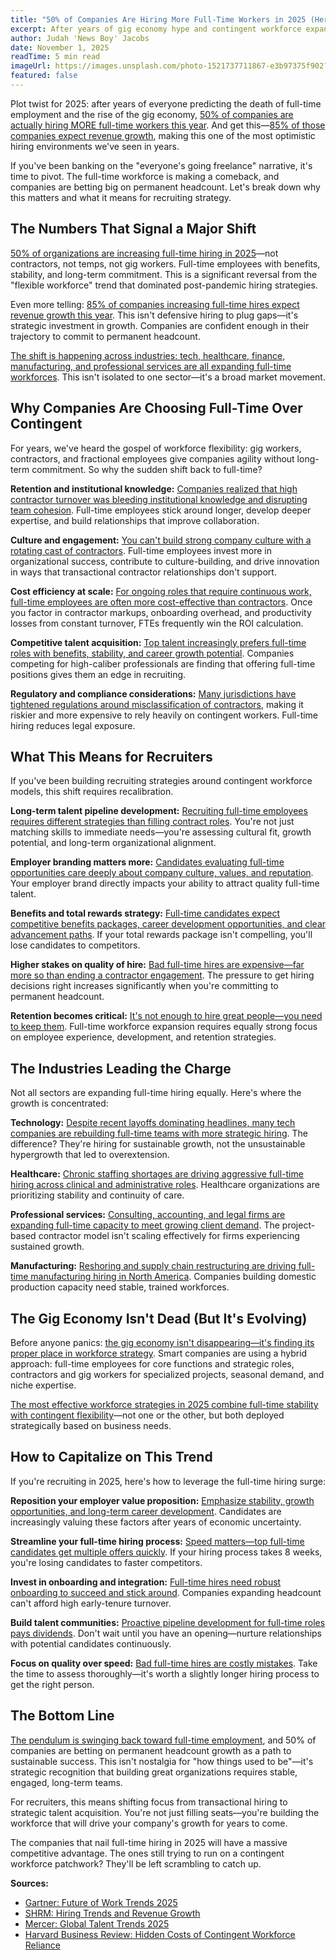 ```yaml
---
title: "50% of Companies Are Hiring More Full-Time Workers in 2025 (Here's Why That's Huge)"
excerpt: After years of gig economy hype and contingent workforce expansion, half of all companies are now increasing full-time headcount. The shift is real—and it changes everything.
author: Judah 'News Boy' Jacobs
date: November 1, 2025
readTime: 5 min read
imageUrl: https://images.unsplash.com/photo-1521737711867-e3b97375f902?w=800&q=80
featured: false
---
```


Plot twist for 2025: after years of everyone predicting the death of full-time employment and the rise of the gig economy, [50% of companies are actually hiring MORE full-time workers this year](https://www.gartner.com/en/human-resources/trends/future-of-work-trends). And get this—[85% of those companies expect revenue growth](https://www.shrm.org/topics-tools/news/organizational-financial-performance/hiring-trends-2025-revenue-growth), making this one of the most optimistic hiring environments we've seen in years.

If you've been banking on the "everyone's going freelance" narrative, it's time to pivot. The full-time workforce is making a comeback, and companies are betting big on permanent headcount. Let's break down why this matters and what it means for recruiting strategy.

## The Numbers That Signal a Major Shift

[50% of organizations are increasing full-time hiring in 2025](https://www.mercer.com/insights/total-rewards/workforce-strategy/global-talent-trends-2025)—not contractors, not temps, not gig workers. Full-time employees with benefits, stability, and long-term commitment. This is a significant reversal from the "flexible workforce" trend that dominated post-pandemic hiring strategies.

Even more telling: [85% of companies increasing full-time hires expect revenue growth this year](https://www.payscale.com/research-and-insights/hiring-outlook-2025/). This isn't defensive hiring to plug gaps—it's strategic investment in growth. Companies are confident enough in their trajectory to commit to permanent headcount.

[The shift is happening across industries: tech, healthcare, finance, manufacturing, and professional services are all expanding full-time workforces](https://www.linkedin.com/business/talent/blog/talent-trends/full-time-hiring-trends-2025). This isn't isolated to one sector—it's a broad market movement.

## Why Companies Are Choosing Full-Time Over Contingent

For years, we've heard the gospel of workforce flexibility: gig workers, contractors, and fractional employees give companies agility without long-term commitment. So why the sudden shift back to full-time?

**Retention and institutional knowledge:** [Companies realized that high contractor turnover was bleeding institutional knowledge and disrupting team cohesion](https://hbr.org/2024/08/the-hidden-costs-of-contingent-workforce-reliance). Full-time employees stick around longer, develop deeper expertise, and build relationships that improve collaboration.

**Culture and engagement:** [You can't build strong company culture with a rotating cast of contractors](https://www.gallup.com/workplace/employee-engagement-contingent-workers.aspx). Full-time employees invest more in organizational success, contribute to culture-building, and drive innovation in ways that transactional contractor relationships don't support.

**Cost efficiency at scale:** [For ongoing roles that require continuous work, full-time employees are often more cost-effective than contractors](https://www.shrm.org/topics-tools/news/benefits-compensation/total-cost-full-time-vs-contractor). Once you factor in contractor markups, onboarding overhead, and productivity losses from constant turnover, FTEs frequently win the ROI calculation.

**Competitive talent acquisition:** [Top talent increasingly prefers full-time roles with benefits, stability, and career growth potential](https://www.linkedin.com/business/talent/blog/talent-acquisition/candidate-preferences-employment-type-2025). Companies competing for high-caliber professionals are finding that offering full-time positions gives them an edge in recruiting.

**Regulatory and compliance considerations:** [Many jurisdictions have tightened regulations around misclassification of contractors](https://www.dol.gov/agencies/whd/flsa/misclassification), making it riskier and more expensive to rely heavily on contingent workers. Full-time hiring reduces legal exposure.

## What This Means for Recruiters

If you've been building recruiting strategies around contingent workforce models, this shift requires recalibration.

**Long-term talent pipeline development:** [Recruiting full-time employees requires different strategies than filling contract roles](https://www.ere.net/full-time-recruiting-strategy-2025/). You're not just matching skills to immediate needs—you're assessing cultural fit, growth potential, and long-term organizational alignment.

**Employer branding matters more:** [Candidates evaluating full-time opportunities care deeply about company culture, values, and reputation](https://www.glassdoor.com/employers/blog/full-time-candidates-employer-brand/). Your employer brand directly impacts your ability to attract quality full-time talent.

**Benefits and total rewards strategy:** [Full-time candidates expect competitive benefits packages, career development opportunities, and clear advancement paths](https://www.shrm.org/topics-tools/news/benefits-compensation/benefits-expectations-full-time-candidates-2025). If your total rewards package isn't compelling, you'll lose candidates to competitors.

**Higher stakes on quality of hire:** [Bad full-time hires are expensive—far more so than ending a contractor engagement](https://www.gartner.com/en/human-resources/topics/cost-of-bad-hire). The pressure to get hiring decisions right increases significantly when you're committing to permanent headcount.

**Retention becomes critical:** [It's not enough to hire great people—you need to keep them](https://www.gallup.com/workplace/retention-strategies-full-time-employees.aspx). Full-time workforce expansion requires equally strong focus on employee experience, development, and retention strategies.

## The Industries Leading the Charge

Not all sectors are expanding full-time hiring equally. Here's where the growth is concentrated:

**Technology:** [Despite recent layoffs dominating headlines, many tech companies are rebuilding full-time teams with more strategic hiring](https://www.bloomberg.com/technology/tech-hiring-recovery-2025). The difference? They're hiring for sustainable growth, not the unsustainable hypergrowth that led to overextension.

**Healthcare:** [Chronic staffing shortages are driving aggressive full-time hiring across clinical and administrative roles](https://www.healthcarefinancenews.com/news/healthcare-hiring-trends-full-time-positions-2025). Healthcare organizations are prioritizing stability and continuity of care.

**Professional services:** [Consulting, accounting, and legal firms are expanding full-time capacity to meet growing client demand](https://www.wsj.com/professional-services-hiring-2025). The project-based contractor model isn't scaling effectively for firms experiencing sustained growth.

**Manufacturing:** [Reshoring and supply chain restructuring are driving full-time manufacturing hiring in North America](https://www.industryweek.com/manufacturing-hiring-full-time-workers-2025). Companies building domestic production capacity need stable, trained workforces.

## The Gig Economy Isn't Dead (But It's Evolving)

Before anyone panics: [the gig economy isn't disappearing—it's finding its proper place in workforce strategy](https://www.mckinsey.com/future-of-work-gig-economy-evolution-2025). Smart companies are using a hybrid approach: full-time employees for core functions and strategic roles, contractors and gig workers for specialized projects, seasonal demand, and niche expertise.

[The most effective workforce strategies in 2025 combine full-time stability with contingent flexibility](https://www.deloitte.com/insights/workforce-strategy-full-time-and-contingent-balance.html)—not one or the other, but both deployed strategically based on business needs.

## How to Capitalize on This Trend

If you're recruiting in 2025, here's how to leverage the full-time hiring surge:

**Reposition your employer value proposition:** [Emphasize stability, growth opportunities, and long-term career development](https://www.linkedin.com/business/talent/blog/talent-acquisition/employer-value-proposition-full-time-roles). Candidates are increasingly valuing these factors after years of economic uncertainty.

**Streamline your full-time hiring process:** [Speed matters—top full-time candidates get multiple offers quickly](https://www.ere.net/speed-in-full-time-hiring-2025/). If your hiring process takes 8 weeks, you're losing candidates to faster competitors.

**Invest in onboarding and integration:** [Full-time hires need robust onboarding to succeed and stick around](https://www.shrm.org/topics-tools/news/onboarding-retention-full-time-employees). Companies expanding headcount can't afford high early-tenure turnover.

**Build talent communities:** [Proactive pipeline development for full-time roles pays dividends](https://www.ere.net/talent-communities-full-time-hiring/). Don't wait until you have an opening—nurture relationships with potential candidates continuously.

**Focus on quality over speed:** [Bad full-time hires are costly mistakes](https://www.gartner.com/en/human-resources/topics/cost-of-bad-hire). Take the time to assess thoroughly—it's worth a slightly longer hiring process to get the right person.

## The Bottom Line

[The pendulum is swinging back toward full-time employment](https://www.wsj.com/return-to-full-time-employment-2025), and 50% of companies are betting on permanent headcount growth as a path to sustainable success. This isn't nostalgia for "how things used to be"—it's strategic recognition that building great organizations requires stable, engaged, long-term teams.

For recruiters, this means shifting focus from transactional hiring to strategic talent acquisition. You're not just filling seats—you're building the workforce that will drive your company's growth for years to come.

The companies that nail full-time hiring in 2025 will have a massive competitive advantage. The ones still trying to run on a contingent workforce patchwork? They'll be left scrambling to catch up.

**Sources:**
- [Gartner: Future of Work Trends 2025](https://www.gartner.com/en/human-resources/trends/future-of-work-trends)
- [SHRM: Hiring Trends and Revenue Growth](https://www.shrm.org/topics-tools/news/organizational-financial-performance/hiring-trends-2025-revenue-growth)
- [Mercer: Global Talent Trends 2025](https://www.mercer.com/insights/total-rewards/workforce-strategy/global-talent-trends-2025)
- [Harvard Business Review: Hidden Costs of Contingent Workforce Reliance](https://hbr.org/2024/08/the-hidden-costs-of-contingent-workforce-reliance)
